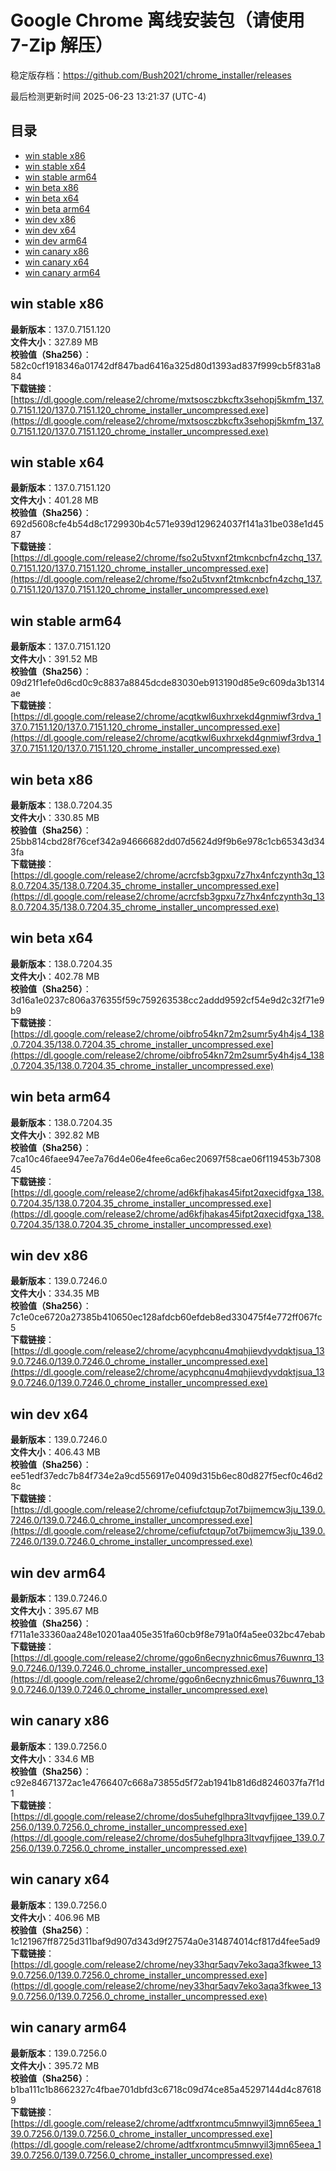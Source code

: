 # Google Chrome 离线安装包（请使用 7-Zip 解压）
稳定版存档：<https://github.com/Bush2021/chrome_installer/releases>

最后检测更新时间
2025-06-23 13:21:37 (UTC-4)

## 目录
* [win stable x86](https://github.com/Bush2021/chrome_installer?tab=readme-ov-file#win-stable-x86)
* [win stable x64](https://github.com/Bush2021/chrome_installer?tab=readme-ov-file#win-stable-x64)
* [win stable arm64](https://github.com/Bush2021/chrome_installer?tab=readme-ov-file#win-stable-arm64)
* [win beta x86](https://github.com/Bush2021/chrome_installer?tab=readme-ov-file#win-beta-x86)
* [win beta x64](https://github.com/Bush2021/chrome_installer?tab=readme-ov-file#win-beta-x64)
* [win beta arm64](https://github.com/Bush2021/chrome_installer?tab=readme-ov-file#win-beta-arm64)
* [win dev x86](https://github.com/Bush2021/chrome_installer?tab=readme-ov-file#win-dev-x86)
* [win dev x64](https://github.com/Bush2021/chrome_installer?tab=readme-ov-file#win-dev-x64)
* [win dev arm64](https://github.com/Bush2021/chrome_installer?tab=readme-ov-file#win-dev-arm64)
* [win canary x86](https://github.com/Bush2021/chrome_installer?tab=readme-ov-file#win-canary-x86)
* [win canary x64](https://github.com/Bush2021/chrome_installer?tab=readme-ov-file#win-canary-x64)
* [win canary arm64](https://github.com/Bush2021/chrome_installer?tab=readme-ov-file#win-canary-arm64)

## win stable x86
**最新版本**：137.0.7151.120  
**文件大小**：327.89 MB  
**校验值（Sha256）**：582c0cf1918346a01742df847bad6416a325d80d1393ad837f999cb5f831a884  
**下载链接**：[https://dl.google.com/release2/chrome/mxtsosczbkcftx3sehopj5kmfm_137.0.7151.120/137.0.7151.120_chrome_installer_uncompressed.exe](https://dl.google.com/release2/chrome/mxtsosczbkcftx3sehopj5kmfm_137.0.7151.120/137.0.7151.120_chrome_installer_uncompressed.exe)  

## win stable x64
**最新版本**：137.0.7151.120  
**文件大小**：401.28 MB  
**校验值（Sha256）**：692d5608cfe4b54d8c1729930b4c571e939d129624037f141a31be038e1d4587  
**下载链接**：[https://dl.google.com/release2/chrome/fso2u5tvxnf2tmkcnbcfn4zchq_137.0.7151.120/137.0.7151.120_chrome_installer_uncompressed.exe](https://dl.google.com/release2/chrome/fso2u5tvxnf2tmkcnbcfn4zchq_137.0.7151.120/137.0.7151.120_chrome_installer_uncompressed.exe)  

## win stable arm64
**最新版本**：137.0.7151.120  
**文件大小**：391.52 MB  
**校验值（Sha256）**：09d21f1efe0d6cd0c9c8837a8845dcde83030eb913190d85e9c609da3b1314ae  
**下载链接**：[https://dl.google.com/release2/chrome/acqtkwl6uxhrxekd4gnmiwf3rdva_137.0.7151.120/137.0.7151.120_chrome_installer_uncompressed.exe](https://dl.google.com/release2/chrome/acqtkwl6uxhrxekd4gnmiwf3rdva_137.0.7151.120/137.0.7151.120_chrome_installer_uncompressed.exe)  

## win beta x86
**最新版本**：138.0.7204.35  
**文件大小**：330.85 MB  
**校验值（Sha256）**：25bb814cbd28f76cef342a94666682dd07d5624d9f9b6e978c1cb65343d343fa  
**下载链接**：[https://dl.google.com/release2/chrome/acrcfsb3gpxu7z7hx4nfczynth3q_138.0.7204.35/138.0.7204.35_chrome_installer_uncompressed.exe](https://dl.google.com/release2/chrome/acrcfsb3gpxu7z7hx4nfczynth3q_138.0.7204.35/138.0.7204.35_chrome_installer_uncompressed.exe)  

## win beta x64
**最新版本**：138.0.7204.35  
**文件大小**：402.78 MB  
**校验值（Sha256）**：3d16a1e0237c806a376355f59c759263538cc2addd9592cf54e9d2c32f71e9b9  
**下载链接**：[https://dl.google.com/release2/chrome/oibfro54kn72m2sumr5y4h4js4_138.0.7204.35/138.0.7204.35_chrome_installer_uncompressed.exe](https://dl.google.com/release2/chrome/oibfro54kn72m2sumr5y4h4js4_138.0.7204.35/138.0.7204.35_chrome_installer_uncompressed.exe)  

## win beta arm64
**最新版本**：138.0.7204.35  
**文件大小**：392.82 MB  
**校验值（Sha256）**：7ca10c46faee947ee7a76d4e06e4fee6ca6ec20697f58cae06f119453b730845  
**下载链接**：[https://dl.google.com/release2/chrome/ad6kfjhakas45ifpt2qxecidfgxa_138.0.7204.35/138.0.7204.35_chrome_installer_uncompressed.exe](https://dl.google.com/release2/chrome/ad6kfjhakas45ifpt2qxecidfgxa_138.0.7204.35/138.0.7204.35_chrome_installer_uncompressed.exe)  

## win dev x86
**最新版本**：139.0.7246.0  
**文件大小**：334.35 MB  
**校验值（Sha256）**：7c1e0ce6720a27385b410650ec128afdcb60efdeb8ed330475f4e772ff067fc5  
**下载链接**：[https://dl.google.com/release2/chrome/acyphcqnu4mqhjievdyvdqktjsua_139.0.7246.0/139.0.7246.0_chrome_installer_uncompressed.exe](https://dl.google.com/release2/chrome/acyphcqnu4mqhjievdyvdqktjsua_139.0.7246.0/139.0.7246.0_chrome_installer_uncompressed.exe)  

## win dev x64
**最新版本**：139.0.7246.0  
**文件大小**：406.43 MB  
**校验值（Sha256）**：ee51edf37edc7b84f734e2a9cd556917e0409d315b6ec80d827f5ecf0c46d28c  
**下载链接**：[https://dl.google.com/release2/chrome/cefiufctqup7ot7bijmemcw3ju_139.0.7246.0/139.0.7246.0_chrome_installer_uncompressed.exe](https://dl.google.com/release2/chrome/cefiufctqup7ot7bijmemcw3ju_139.0.7246.0/139.0.7246.0_chrome_installer_uncompressed.exe)  

## win dev arm64
**最新版本**：139.0.7246.0  
**文件大小**：395.67 MB  
**校验值（Sha256）**：f711a1e33360aa248e10201aa405e351fa60cb9f8e791a0f4a5ee032bc47ebab  
**下载链接**：[https://dl.google.com/release2/chrome/ggo6n6ecnyzhnic6mus76uwnrq_139.0.7246.0/139.0.7246.0_chrome_installer_uncompressed.exe](https://dl.google.com/release2/chrome/ggo6n6ecnyzhnic6mus76uwnrq_139.0.7246.0/139.0.7246.0_chrome_installer_uncompressed.exe)  

## win canary x86
**最新版本**：139.0.7256.0  
**文件大小**：334.6 MB  
**校验值（Sha256）**：c92e84671372ac1e4766407c668a73855d5f72ab1941b81d6d8246037fa7f1d1  
**下载链接**：[https://dl.google.com/release2/chrome/dos5uhefglhpra3ltvqvfjjqee_139.0.7256.0/139.0.7256.0_chrome_installer_uncompressed.exe](https://dl.google.com/release2/chrome/dos5uhefglhpra3ltvqvfjjqee_139.0.7256.0/139.0.7256.0_chrome_installer_uncompressed.exe)  

## win canary x64
**最新版本**：139.0.7256.0  
**文件大小**：406.96 MB  
**校验值（Sha256）**：1c121967ff8725d311baf9d907d343d9f27574a0e314874014cf817d4fee5ad9  
**下载链接**：[https://dl.google.com/release2/chrome/ney33hqr5aqv7eko3aqa3fkwee_139.0.7256.0/139.0.7256.0_chrome_installer_uncompressed.exe](https://dl.google.com/release2/chrome/ney33hqr5aqv7eko3aqa3fkwee_139.0.7256.0/139.0.7256.0_chrome_installer_uncompressed.exe)  

## win canary arm64
**最新版本**：139.0.7256.0  
**文件大小**：395.72 MB  
**校验值（Sha256）**：b1ba111c1b8662327c4fbae701dbfd3c6718c09d74ce85a45297144d4c876189  
**下载链接**：[https://dl.google.com/release2/chrome/adtfxrontmcu5mnwyil3jmn65eea_139.0.7256.0/139.0.7256.0_chrome_installer_uncompressed.exe](https://dl.google.com/release2/chrome/adtfxrontmcu5mnwyil3jmn65eea_139.0.7256.0/139.0.7256.0_chrome_installer_uncompressed.exe)  

